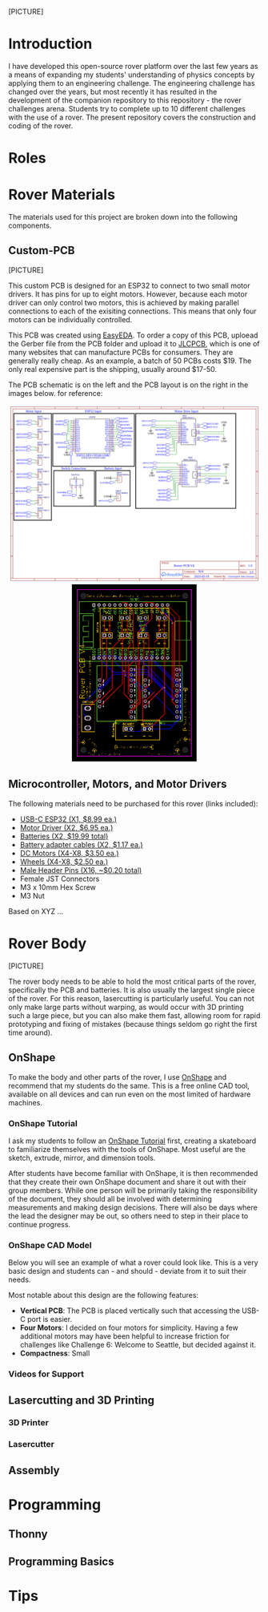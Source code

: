 [PICTURE]

# Introduction

I have developed this open-source rover platform over the last few years as a means of expanding my students' understanding of physics concepts by applying them to an engineering challenge. The engineering challenge has changed over the years, but most recently it has resulted in the development of the companion repository to this repository - the rover challenges arena. Students try to complete up to 10 different challenges with the use of a rover. The present repository covers the construction and coding of the rover.

# Roles

# Rover Materials

The materials used for this project are broken down into the following components.

## Custom-PCB

[PICTURE]

This custom PCB is designed for an ESP32 to connect to two small motor drivers. It has pins for up to eight motors. However, because each motor driver can only control two motors, this is achieved by making parallel connections to each of the exisiting connections. This means that only four motors can be individually controlled.

This PCB was created using [EasyEDA](https://easyeda.com/). To order a copy of this PCB, uploead the Gerber file from the PCB folder and upload it to [JLCPCB](https://jlcpcb.com/?href=easyeda-home), which is one of many websites that can manufacture PCBs for consumers. They are generally really cheap. As an example, a batch of 50 PCBs costs $19. The only real expensive part is the shipping, usually around $17-50.

The PCB schematic is on the left and the PCB layout is on the right in the images below.  for reference:

<p align="center">
  <img src="media/screenshots/pcb_schematic.png" alt="PCB Schematic" width="600"/>
  <img src="media/screenshots/pcb_layout.svg" alt="PCB Layout" width="250"/>
</p>

## Microcontroller, Motors, and Motor Drivers

The following materials need to be purchased for this rover (links included):

* [USB-C ESP32 (X1, $8.99 ea.)](https://www.amazon.com/AITRIP-ESP-WROOM-32-Development-Microcontroller-Integrated/dp/B0DF2YJSHN/ref=sr_1_3?crid=1G6IDOYNKPKX9&dib=eyJ2IjoiMSJ9.J8fl2PuZsBFTQRqqz9O9mLtmR5c3g4T6QqdGo-D0eTjT6x-RNRspTE-T1cENww24dOzuOXNMWdfDVSyXLg11Bf9geRDMJQTGeN8fDzUZQdUuu6ql33jUCzh54aLePB23ZYlcQnI6kKamfVrkVmBWImiDyPM2_cfJRQ31eAQTGoVGCAZvd5FDOsKMtfXPDIBeboR9r5_mAR9PJ2iZAl1XFMpgxN3lRmXGAhl4d1pkhEw.R_NzTn628-SylaJJRwnYczlZxkceZnzVgDT5ZIbxqGE&dib_tag=se&keywords=esp32%2Busb%2Bc&qid=1747615119&sprefix=esp32%2Busb%2Bc%2Caps%2C127&sr=8-3&th=1)
* [Motor Driver (X2, $6.95 ea.)](https://www.adafruit.com/product/2448)
* [Batteries (X2, $19.99 total)](https://www.amazon.com/dp/B0C5CDZ7HS?ref_=ppx_hzsearch_conn_dt_b_fed_asin_title_3)
* [Battery adapter cables (X2, $1.17 ea.)](https://www.amazon.com/dp/B08SC3D3SQ?ref_=ppx_hzsearch_conn_dt_b_fed_asin_title_1&th=1)
* [DC Motors (X4-X8, $3.50 ea.)](https://www.adafruit.com/product/2941)
* [Wheels (X4-X8, $2.50 ea.)](https://www.adafruit.com/product/2744)
* [Male Header Pins (X16, ~$0.20 total)](https://www.amazon.com/MCIGICM-Header-2-45mm-Arduino-Connector/dp/B07PKKY8BX/ref=sr_1_3?crid=1UOTCLVLP8NBF&dib=eyJ2IjoiMSJ9.3vFjmsH10W3-0I49M7i2SLer6N2w76n3suAL41lNyWbCktqeX2xUwJKGOw1Unq-mAp24IQL2WQ-Ev7Umi65YURue2SRQPZGjTOn-chwyhK-M_IjeCaW5rokSMnyMAVVnZTc5CzgG8dEONU-uutB7UxnSnLH0U2Croee-BUiI-JDEPxRCRiiMCBSRJgNAdIBv6GiGNRgSYq-3P6zK5nOuW5kb43uDa-oWIACeoFh99JM.nKbcZqvC_hNR6ES6f7s5o9FuPlfrFeEAsgNfd5lOjas&dib_tag=se&keywords=male+header+pin&qid=1747615696&sprefix=male+header+pin%2Caps%2C160&sr=8-3)
* Female JST Connectors
* M3 x 10mm Hex Screw
* M3 Nut

Based on XYZ ...

# Rover Body

[PICTURE]

The rover body needs to be able to hold the most critical parts of the rover, specifically the PCB and batteries. It is also usually the largest single piece of the rover. For this reason, lasercutting is particularly useful. You can not only make large parts without warping, as would occur with 3D printing such a large piece, but you can also make them fast, allowing room for rapid prototyping and fixing of mistakes (because things seldom go right the first time around).

## OnShape

To make the body and other parts of the rover, I use [OnShape](https://cad.onshape.com/) and recommend that my students do the same. This is a free online CAD tool, available on all devices and can run even on the most limited of hardware machines.

### OnShape Tutorial

I ask my students to follow an [OnShape Tutorial](https://learn.onshape.com/courses/unit-2-designing-a-skateboard) first, creating a skateboard to familiarize themselves with the tools of OnShape. Most useful are the sketch, extrude, mirror, and dimension tools.

After students have become familiar with OnShape, it is then recommended that they create their own OnShape document and share it out with their group members. While one person will be primarily taking the responsibility of the document, they should all be involved with determining measurements and making design decisions. There will also be days where the lead the designer may be out, so others need to step in their place to continue progress.

### OnShape CAD Model

Below you will see an example of what a rover could look like. This is a very basic design and students can - and should - deviate from it to suit their needs.

Most notable about this design are the following features:

* **Vertical PCB**: The PCB is placed vertically such that accessing the USB-C port is easier.
* **Four Motors**: I decided on four motors for simplicity. Having a few additional motors may have been helpful to increase friction for challenges like Challenge 6: Welcome to Seattle, but decided against it.
* **Compactness**: Small

### Videos for Support

## Lasercutting and 3D Printing

### 3D Printer

### Lasercutter

## Assembly

# Programming

## Thonny

## Programming Basics

# Tips
